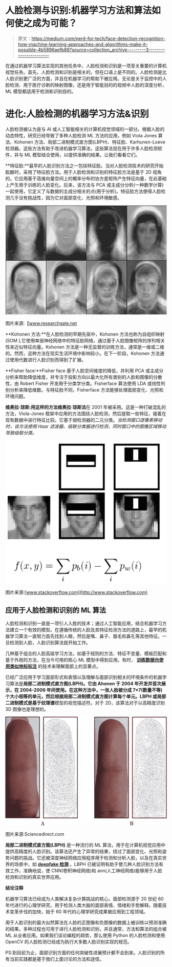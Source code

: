 # 人脸检测与识别:机器学习方法和算法如何使之成为可能？

> 原文：<https://medium.com/nerd-for-tech/face-detection-recognition-how-machine-learning-approaches-and-algorithms-make-it-possible-4b5896aefb88?source=collection_archive---------3----------------------->

在通过机器学习算法实现的其他任务中，人脸检测和识别是一项至关重要的计算机视觉任务。首先，人脸检测和识别是相关的，但在口语上是不同的。人脸检测是比人脸识别更广泛的方面，并且在机器学习的帮助下被应用。无论是关于监控中的人脸检测、用于医疗诊断的映射图像，还是用于智能目的的视频中人脸的深度分析，ML 模型都适用于检测和识别目的。

# **进化:人脸检测的机器学习方法&识别**

人脸检测被认为是与 AI 或人工智能相关的计算机视觉领域的一部分。根据人脸的动态特性，研究已经导致了多种人脸检测 ML 方法的应用，例如 Viola Jones 算法、Kohonen 方法、局部二进制模式直方图(LBPH)、特征脸、Karhunen-Loeve 检测器。这些方法有助于改进机器学习算法，这些算法现在用于许多人脸检测软件，并与 ML 模型结合使用，以提供准确的结果。让我们看看它们。

**特征脸:**最早的人脸识别方法之一包括特征脸。当对人脸检测技术的研究开始酝酿时，采用了特征脸方法。用于人脸检测和识别的特征脸方法是基于 2D 视角的。它应用基于高维向量空间上的概率分布的协方差矩阵产生特征向量，在此基础上产生用于训练的人脸变化。后来，该方法与 PCA 或主成分分析(一种数学计算)一起使用，它定义了与数据的主成分相关的点(用于分析)。特征脸方法使得人脸检测几乎没有挑战性，因为它对面部变化、光照和环境敏感。

![](img/b8fc331ea7c4e57d72e9b761707bc8c0.png)

图片来源:【www.researchgate.net 

**Kohonen 方法:**在人脸检测的早期先驱中，Kohonen 方法也称为自组织映射(SOM ),它使用单层神经网络中的特征脸网络，通过基于人脸图像矩阵的序列相关性来近似特征向量。Kohonen 方法是一种无监督的训练方法，通常是一维或二维的。然而，这种方法在现实生活环境中影响较小。在下一阶段，Kohonen 方法通过使用代数进行人脸识别而得到了扩展。

**Fisher face:**Fisher face 基于人脸空间维度的降低，并利用 PCA 或主成分分析来帮助降低维度，并专注于投影方向以最大化所有类别的人脸和图像的分散性，由 Robert Fisher 开发用于分类学分类。Fisherface 算法使用 LDA 或线性判别分析来降低维数。与特征脸不同，Fisherface 方法能够处理面部变化、光照和环境问题。

**维奥拉·琼斯:**用这样的方法**维奥拉·琼斯法**在 2001 年被采用。这是一种打破混乱的方法，Viola-Jones 框架中应用的方法围绕人脸检测，然后提取一些特征，接着在现有数据中进行特征比较。它基于弱检测器的二元分类。*当检测窗口逐像素移动时，该方法使用 Haar 滤波器、级联分类器进行检测，同时窗口中的图像区域移动导致级联分类。*

![](img/2c798b7c48213ee57ab2c46c74c93f04.png)

图片来源:[www.stackoverflow.com](http://www.stackoverflow.com)

## **应用于人脸检测和识别的 ML 算法**

人脸检测和识别一直是一项引人入胜的技术；通过人工智能应用，结合机器学习方法建立一个有效的模型。在遵循传统的人脸及其特征检测方法的道路上，最早的机器学习算法一直努力首先找到人眼，然后是嘴、鼻子、眉毛和鼻孔等其他特征。一旦检测到人脸，人脸识别算法就开始工作。

几种基于组合的人脸高级学习方法，如基于规则的方法、特征不变量、模板匹配和基于外观的方法，在当今可用的核心 ML 模型中得到应用。有时， [**训练数据也使用类似地标标注**](https://www.cogitotech.com/landmark-annotation/) 的技术来理解面部上的显著点。

已经广泛应用于学习面部形式和表情以及理解与面部识别相关的环境条件的机器学习算法是**局部二进制模式直方图(LBPH)。**它由 Ahonen 于 2004 年开发并首次展示，在 2004-2006 年间使用。在这种方法中，一张人脸被分成 7×7(数量不等)个大小相等的单元，然后根据局部二进制模式直方图计算每个单元。LBPH 或局部二进制模式是基于**纹理谱**模型的视觉描述符。对于 2D，该算法对于以高精度识别 3D 图像也是理想的。

![](img/12cef62f1eb0ecd54e20aaaab4202c7f.png)

图片来源:Sciencedirect.com

**局部二进制模式直方图(LBPH)** 是一种流行的 ML 算法，用于在计算机视觉应用中提供高精度的人脸识别。该算法还产生了异常的结果，绕过了面部变化、光照和姿势问题的挑战。它还被深度神经网络应用程序用于检测和分析人脸，以及在真实世界的场景中，如 [**deepfake 检测**](https://www.cogitotech.com/blog/what-is-deepfake-works-detection-services/) 。LBPH 已被证明有助于使几种人脸识别方法有效工作，准确地说，使 CNN(卷积神经网络)和 ann(人工神经网络)能够用于人脸检测和识别的真实世界应用。

**结论注释**

机器学习算法已经成为人类解决复杂计算挑战的核心。面部检测源于 20 世纪 60 年代进行的心理学研究，用于检测人类大脑的面部表情、情绪和手势解释。随着技术变革步伐的加快，始于 60 年代的心理学研究成果被应用到工程领域。

用于人脸识别的最大似然算法在人脸的正图像和负图像的数据上被训练以预测准确的结果。多种过程也可用于进行人脸检测和识别，并且通常，方法和算法的组合被 ML 从业者应用。如果我们谈论编程的趋势，那么使用 Python 的人脸检测和使用 OpenCV 的人脸检测已经成为执行大多数人脸识别实现的规范。

PS:到目前为止，面部识别方面的任何突破性进展预计都不会到来。人脸识别的所有当前实践都是基于我们上面讨论的方法和途径。